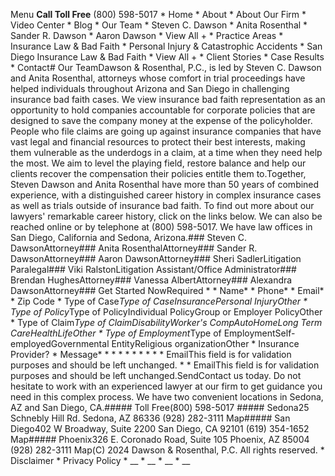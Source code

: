 Menu **Call Toll Free** (800) 598-5017   * Home  * About    * About Our Firm    * Video Center    * Blog  * Our Team    * Steven C. Dawson    * Anita Rosenthal    * Sander R. Dawson    * Aaron Dawson    * View All +  * Practice Areas    * Insurance Law & Bad Faith    * Personal Injury & Catastrophic Accidents    * San Diego Insurance Law & Bad Faith    * View All +  * Client Stories  * Case Results  * Contact# Our TeamDawson & Rosenthal, P.C., is led by Steven C. Dawson and Anita Rosenthal, attorneys whose comfort in trial proceedings have helped individuals throughout Arizona and San Diego in challenging insurance bad faith cases. We view insurance bad faith representation as an opportunity to hold companies accountable for corporate policies that are designed to save the company money at the expense of the policyholder. People who file claims are going up against insurance companies that have vast legal and financial resources to protect their best interests, making them vulnerable as the underdogs in a claim, at a time when they need help the most. We aim to level the playing field, restore balance and help our clients recover the compensation their policies entitle them to.Together, Steven Dawson and Anita Rosenthal have more than 50 years of combined experience, with a distinguished career history in complex insurance cases as well as trials outside of insurance bad faith. To find out more about our lawyers' remarkable career history, click on the links below. We can also be reached online or by telephone at (800) 598-5017. We have law offices in San Diego, California and Sedona, Arizona.### Steven C. DawsonAttorney### Anita RosenthalAttorney### Sander R. DawsonAttorney### Aaron DawsonAttorney### Sheri SadlerLitigation Paralegal### Viki RalstonLitigation Assistant/Office Administrator### Brendan HughesAttorney### Vanessa AlbertAttorney### Alexandra DawsonAttorney### Get Started NowRequired *  * Name*  * Phone*  * Email*  * Zip Code  * Type of Case*Type of CaseInsurancePersonal InjuryOther  * Type of Policy*Type of PolicyIndividual PolicyGroup or Employer PolicyOther  * Type of Claim*Type of ClaimDisabilityWorker's CompAutoHomeLong Term CareHealthLifeOther  * Type of Employment*Type of EmploymentSelf-employedGovernmental EntityReligious organizationOther  * Insurance Provider?  * Message*  *   *   *   *   *   *   *   *   * EmailThis field is for validation purposes and should be left unchanged.  *   * EmailThis field is for validation purposes and should be left unchanged.SendContact us today. Do not hesitate to work with an experienced lawyer at our firm to get guidance you need in this complex process. We have two convenient locations in Sedona, AZ and San Diego, CA.##### Toll Free(800) 598-5017 ##### Sedona25 Schnebly Hill Rd.  Sedona, AZ 86336 (928) 282-3111 Map##### San Diego402 W Broadway, Suite 2200  San Diego, CA 92101 (619) 354-1652 Map##### Phoenix326 E. Coronado Road, Suite 105  Phoenix, AZ 85004 (928) 282-3111 Map(C) 2024 Dawson & Rosenthal, P.C.   All rights reserved.  * Disclaimer  * Privacy Policy  * __  * __  * __  * __